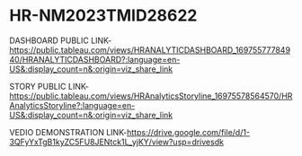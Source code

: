 # HR-NM2023TMID28622


DASHBOARD PUBLIC LINK-https://public.tableau.com/views/HRANALYTICDASHBOARD_16975577784940/HRANALYTICDASHBOARD?:language=en-US&:display_count=n&:origin=viz_share_link


STORY PUBLIC LINK-https://public.tableau.com/views/HRAnalyticsStoryline_16975578564570/HRAnalyticsStoryline?:language=en-US&:display_count=n&:origin=viz_share_link


VEDIO DEMONSTRATION LINK-https://drive.google.com/file/d/1-3QFyYxTgB1kyZC5FU8JENtck1L_yjKY/view?usp=drivesdk
